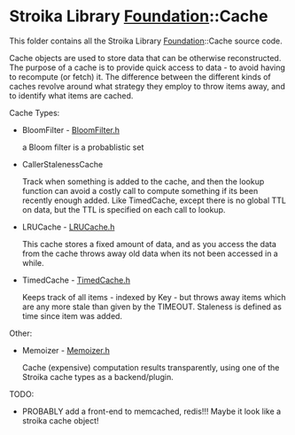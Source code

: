 # Stroika Library [Foundation](../ReadMe.md)::Cache

This folder contains all the Stroika Library [Foundation](../ReadMe.md)::Cache source code.

Cache objects are used to store data that can be otherwise reconstructed. The
purpose of a cache is to provide quick access to data - to avoid having to
recompute (or fetch) it. The difference between the different kinds of caches
revolve around what strategy they employ to throw items away, and to identify
what items are cached.

Cache Types:

- BloomFilter - [BloomFilter.h](BloomFilter.h)

  a Bloom filter is a probablistic set

- CallerStalenessCache

  Track when something is added to the cache, and then the lookup function can avoid a costly call to compute something if its been recently enough added. Like TimedCache, except there is no global TTL on data, but the TTL is specified on each call to lookup.

- LRUCache - [LRUCache.h](LRUCache.h)

  This cache stores a fixed amount of data, and as you access the data from the cache throws away old data when its not been accessed in a while.

- TimedCache - [TimedCache.h](TimedCache.h)

  Keeps track of all items - indexed by Key - but throws away items which are any more stale than given by the TIMEOUT. Staleness is defined as time since item was added.

Other:

- Memoizer - [Memoizer.h](Memoizer.h)

  Cache (expensive) computation results transparently, using one of the Stroika cache types as a backend/plugin.

TODO:

- PROBABLY add a front-end to memcached, redis!!! Maybe it look like a stroika cache object!
